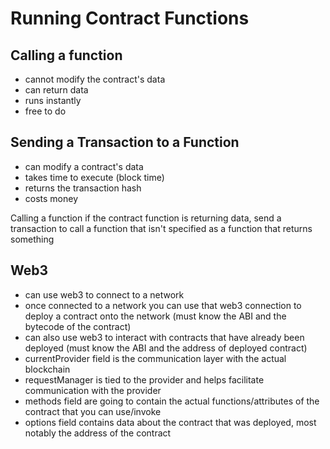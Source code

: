 # Running Contract Functions

## Calling a function
- cannot modify the contract's data
- can return data
- runs instantly
- free to do

## Sending a Transaction to a Function
- can modify a contract's data
- takes time to execute (block time)
- returns the transaction hash
- costs money

Calling a function if the contract function is returning data, send a transaction to call a function that isn't specified as a function that returns something

## Web3
- can use web3 to connect to a network
- once connected to a network you can use that web3 connection to deploy a contract onto the network (must know the ABI and the bytecode of the contract)
- can also use web3 to interact with contracts that have already been deployed (must know the ABI and the address of deployed contract)
- currentProvider field is the communication layer with the actual blockchain
- requestManager is tied to the provider and helps facilitate communication with the provider
- methods field are going to contain the actual functions/attributes of the contract that you can use/invoke
- options field contains data about the contract that was deployed, most notably the address of the contract